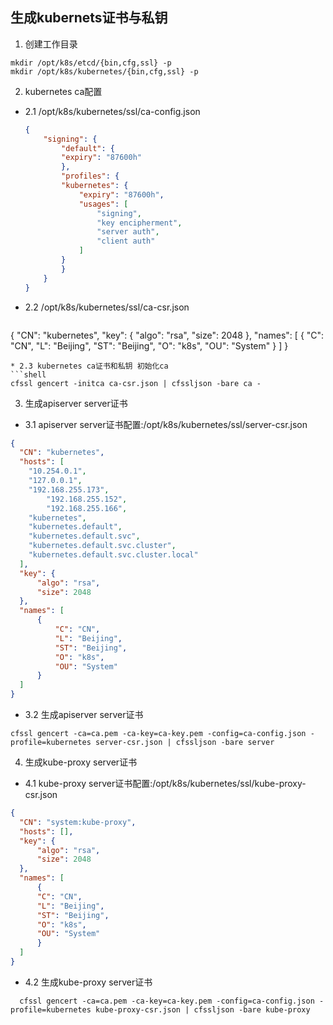 ## 生成kubernets证书与私钥

1. 创建工作目录

```shell
mkdir /opt/k8s/etcd/{bin,cfg,ssl} -p
mkdir /opt/k8s/kubernetes/{bin,cfg,ssl} -p
```

2. kubernetes ca配置
  * 2.1 /opt/k8s/kubernetes/ssl/ca-config.json

    ```json
    {
        "signing": {
            "default": {
            "expiry": "87600h"
            },
            "profiles": {
            "kubernetes": {
                "expiry": "87600h",
                "usages": [
                    "signing",
                    "key encipherment",
                    "server auth",
                    "client auth"
                ]
            }
            }
        }
    }
    ```
* 2.2 /opt/k8s/kubernetes/ssl/ca-csr.json
  ```json
 {
    "CN": "kubernetes",
    "key": {
        "algo": "rsa",
        "size": 2048
    },
    "names": [
        {
            "C": "CN",
            "L": "Beijing",
            "ST": "Beijing",
            "O": "k8s",
            "OU": "System"
        }
    ]
 }
  ```
* 2.3 kubernetes ca证书和私钥 初始化ca
```shell
cfssl gencert -initca ca-csr.json | cfssljson -bare ca -
``` 
3. 生成apiserver server证书
  * 3.1 apiserver server证书配置:/opt/k8s/kubernetes/ssl/server-csr.json
  ```json
  {
    "CN": "kubernetes",
    "hosts": [
      "10.254.0.1",
      "127.0.0.1",
      "192.168.255.173",
          "192.168.255.152",
          "192.168.255.166",
      "kubernetes",
      "kubernetes.default",
      "kubernetes.default.svc",
      "kubernetes.default.svc.cluster",
      "kubernetes.default.svc.cluster.local"
    ],
    "key": {
        "algo": "rsa",
        "size": 2048
    },
    "names": [
        {
            "C": "CN",
            "L": "Beijing",
            "ST": "Beijing",
            "O": "k8s",
            "OU": "System"
        }
    ]
 }
  ```
* 3.2 生成apiserver server证书
```shell
cfssl gencert -ca=ca.pem -ca-key=ca-key.pem -config=ca-config.json -profile=kubernetes server-csr.json | cfssljson -bare server
``` 

4. 生成kube-proxy server证书
  * 4.1 kube-proxy server证书配置:/opt/k8s/kubernetes/ssl/kube-proxy-csr.json
  ```json
  {
    "CN": "system:kube-proxy",
    "hosts": [],
    "key": {
        "algo": "rsa",
        "size": 2048
    },
    "names": [
        {
        "C": "CN",
        "L": "Beijing",
        "ST": "Beijing",
        "O": "k8s",
        "OU": "System"
        }
    ]
  }
  ```
  * 4.2 生成kube-proxy server证书
  ```shell
    cfssl gencert -ca=ca.pem -ca-key=ca-key.pem -config=ca-config.json -profile=kubernetes kube-proxy-csr.json | cfssljson -bare kube-proxy
  ``` 